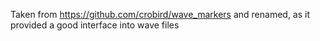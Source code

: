 Taken from https://github.com/crobird/wave_markers and renamed, as it provided a good interface into wave files